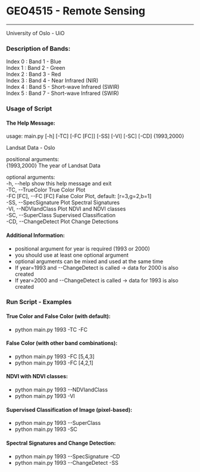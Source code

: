 # GEO4515 - Remote Sensing
--------------------------
University of Oslo - UiO

### **Description of Bands:**

Index 0 : Band 1 - Blue  
Index 1 : Band 2 - Green  
Index 2 : Band 3 - Red  
Index 3 : Band 4 - Near Infrared (NIR)  
Index 4 : Band 5 - Short-wave Infrared (SWIR)  
Index 5 : Band 7 - Short-wave Infrared (SWIR)  


### Usage of Script

#### **The Help Message:**

usage: main.py [-h] [-TC] [-FC [FC]] [-SS] [-VI] [-SC] [-CD] {1993,2000}

Landsat Data - Oslo

positional arguments:  
  {1993,2000}           The year of Landsat Data

optional arguments:  
  -h, --help            show this help message and exit  
  -TC, --TrueColor      True Color Plot  
  -FC [FC], --FC [FC]   False Color Plot, default: [r=3,g=2,b=1]  
  -SS, --SpecSignature  Plot Spectral Signatures  
  -VI, --NDVIandClass   Plot NDVI and NDVI classes  
  -SC, --SuperClass     Supervised Classification  
  -CD, --ChangeDetect   Plot Change Detections  

#### **Additional Information:**
* positional argument for year is required (1993 or 2000)
* you should use at least one optional argument
* optional arguments can be mixed and used at the same time
* If year=1993 and --ChangeDetect is called -> data for 2000 is also created
* If year=2000 and --ChangeDetect is called -> data for 1993 is also created


### **Run Script - Examples**

#### **True Color and False Color (with default):**
* python main.py 1993 -TC -FC

#### **False Color (with other band combinations):**
* python main.py 1993 -FC [5,4,3]
* python main.py 1993 -FC [4,2,1]

#### **NDVI with NDVI classes:**
* python main.py 1993 --NDVIandClass
* python main.py 1993 -VI

#### **Supervised Classification of Image (pixel-based):**
* python main.py 1993 --SuperClass
* python main.py 1993 -SC

#### **Spectral Signatures and Change Detection:**
* python main.py 1993 --SpecSignature -CD
* python main.py 1993 --ChangeDetect -SS